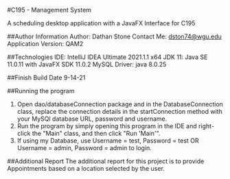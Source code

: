 #C195 - Management System

A scheduling desktop application with a JavaFX Interface for C195

##Author Information
Author: Dathan Stone
Contact Me: dston74@wgu.edu
Application Version: QAM2

##Technologies
IDE: IntelliJ IDEA Ultimate 2021.1.1 x64
JDK 11: Java SE 11.0.11 with JavaFX SDK 11.0.2
MySQL Driver: java 8.0.25

##Finish Build Date
9-14-21

##Running the program

1. Open dao/databaseConnection package and in the DatabaseConnection class, replace the connection details in the startConnection method with your MySQl database URL, password and username.
2. Run the program by simply opening this program in the IDE and right-click the "Main" class, and then click "Run 'Main'".
3. If using my Database, use Username = test, Password = test OR Username = admin, Password = admin to login.

##Additional Report
The additional report for this project is to provide Appointments based on a location selected by the user.



